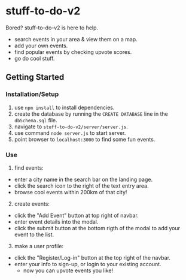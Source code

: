 # stuff-to-do-v2

Bored?
stuff-to-do-v2 is here to help.

* search events in your area & view them on a map.
* add your own events.
* find popular events by checking upvote scores.
* go do cool stuff.

## Getting Started

### Installation/Setup

1. use `npm install` to install dependencies.
2. create the database by running the `CREATE DATABASE` line in the `dbSchema.sql` file.
3. navigate to `stuff-to-do-v2/server/server.js`.
4. use command `node server.js` to start server.
5. point browser to `localhost:3000` to find some fun events.

### Use

1. find events:
  * enter a city name in the search bar on the landing page.
  * click the search icon to the right of the text entry area.
  * browse cool events within 200km of that city!
2. create events:
  * click the "Add Event" button at top right of navbar.
  * enter event details into the modal.
  * click the submit button at the bottom rigth of the modal to add your event to the list.
3. make a user profile:
  * click the "Register/Log-in" button at the top right of the navbar.
  * enter your info to sign-up, or login to your existing account.
    * now you can upvote events you like!

